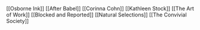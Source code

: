 [[Osborne Ink]]
[[After Babel]]
[[Corinna Cohn]]
[[Kathleen Stock]]
[[The Art of Work]]
[[Blocked and Reported]]
[[Natural Selections]]
[[The Convivial Society]]